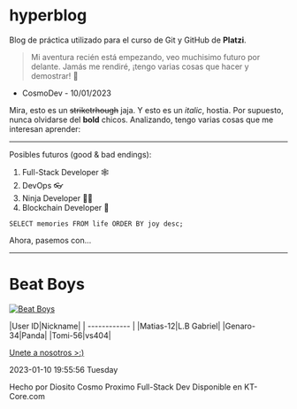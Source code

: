 # hyperblog
Blog de práctica utilizado para el curso de Git y GitHub de **Platzi**.
> Mi aventura recién está empezando, veo muchisimo futuro por delante. Jamás me rendiré, ¡tengo varias cosas que hacer y demostrar! 🤠
- CosmoDev - 10/01/2023

Mira, esto es un ~~striketrhough~~ jaja. Y esto es un *italic*, hostia. Por supuesto, nunca olvidarse del **bold** chicos. Analizando, tengo varias cosas que me interesan aprender:

------------
Posibles futuros (good & bad endings):
1. Full-Stack Developer 🕸
2. DevOps 👓
3. Ninja Developer 🐱‍👤
4. Blockchain Developer 🔗

`SELECT memories FROM life ORDER BY joy desc;`

Ahora, pasemos con...

------------

# Beat Boys
[![Beat Boys](https://i.imgur.com/yIKkQlE.png "Beat Boys")](https://i.imgur.com/yIKkQlE.png "Beat Boys")

|User ID|Nickname|
| ------------ |
|Matias-12|L.B Gabriel|
|Genaro-34|Panda|
|Tomi-56|vs404|

[Unete a nosotros >:)](http://discord.gg/44YkqvF4Fb "## Unete >:)")

2023-01-10 19:55:56 Tuesday

Hecho por Diosito Cosmo
Proximo Full-Stack Dev
Disponible en KT-Core.com